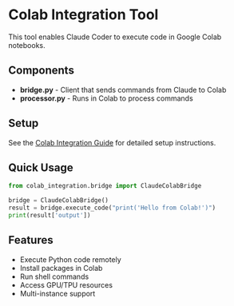 # Colab Integration Tool

This tool enables Claude Coder to execute code in Google Colab notebooks.

## Components

- **bridge.py** - Client that sends commands from Claude to Colab
- **processor.py** - Runs in Colab to process commands

## Setup

See the [Colab Integration Guide](../docs/guides/COLAB_INTEGRATION.md) for detailed setup instructions.

## Quick Usage

```python
from colab_integration.bridge import ClaudeColabBridge

bridge = ClaudeColabBridge()
result = bridge.execute_code("print('Hello from Colab!')")
print(result['output'])
```

## Features

- Execute Python code remotely
- Install packages in Colab
- Run shell commands
- Access GPU/TPU resources
- Multi-instance support